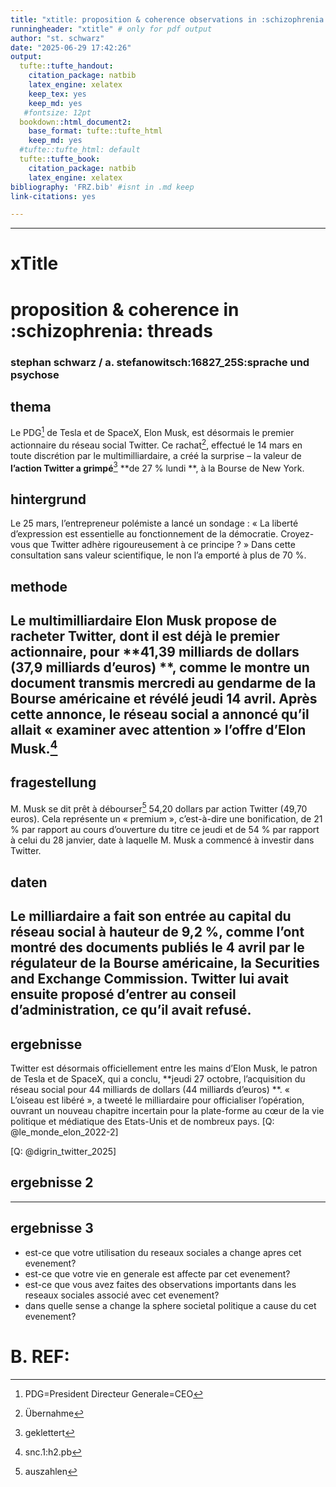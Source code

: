 ```yaml
---
title: "xtitle: proposition & coherence observations in :schizophrenia: threads"
runningheader: "xtitle" # only for pdf output
author: "st. schwarz"
date: "2025-06-29 17:42:26"
output:
  tufte::tufte_handout:
    citation_package: natbib
    latex_engine: xelatex
    keep_tex: yes
    keep_md: yes
   #fontsize: 12pt
  bookdown::html_document2:
    base_format: tufte::tufte_html
    keep_md: yes
  #tufte::tufte_html: default
  tufte::tufte_book:
    citation_package: natbib
    latex_engine: xelatex
bibliography: 'FRZ.bib' #isnt in .md keep
link-citations: yes

---
```















---

# xTitle
# proposition & coherence in :schizophrenia: threads
### stephan schwarz / a. stefanowitsch:16827_25S:sprache und psychose
## thema
Le PDG[^1] de Tesla et de SpaceX, Elon Musk, est désormais le premier actionnaire du réseau social Twitter. Ce rachat[^2], effectué le 14 mars en toute discrétion par le multimilliardaire, a créé la surprise – la valeur de  **l’action Twitter a grimpé**[^3] **de 27 % lundi **, à la Bourse de New York.  
## hintergrund
Le 25 mars, l’entrepreneur polémiste a lancé un sondage : « La liberté d’expression est essentielle au fonctionnement de la démocratie. Croyez-vous que Twitter adhère rigoureusement à ce principe ? » Dans cette consultation sans valeur scientifique, le non l’a emporté à plus de 70 %. 
## methode
Le multimilliardaire Elon Musk propose de racheter Twitter, dont il est déjà le premier actionnaire, pour  **41,39 milliards de dollars (37,9 milliards d’euros) **, comme le montre un document transmis mercredi au gendarme de la Bourse américaine et révélé jeudi 14 avril. Après cette annonce, le réseau social a annoncé qu’il allait « examiner avec attention » l’offre d’Elon Musk.[^5]
----
## fragestellung
M. Musk se dit prêt à débourser[^4] 54,20 dollars par action Twitter (49,70 euros). Cela représente un « premium », c’est-à-dire une bonification, de 21 % par rapport au cours d’ouverture du titre ce jeudi et de 54 % par rapport à celui du 28 janvier, date à laquelle M. Musk a commencé à investir dans Twitter.
## daten
Le milliardaire a fait son entrée au capital du réseau social à hauteur de 9,2 %, comme l’ont montré des documents publiés le 4 avril par le régulateur de la Bourse américaine, la Securities and Exchange Commission. Twitter lui avait ensuite proposé d’entrer au conseil d’administration, ce qu’il avait refusé. 
----
## ergebnisse
Twitter est désormais officiellement entre les mains d’Elon Musk, le patron de Tesla et de SpaceX, qui a conclu,  **jeudi 27 octobre, l’acquisition du réseau social pour 44 milliards de dollars (44 milliards d’euros) **. « L’oiseau est libéré », a tweeté le milliardaire pour officialiser l’opération, ouvrant un nouveau chapitre incertain pour la plate-forme au cœur de la vie politique et médiatique des Etats-Unis et de nombreux pays. [Q: @le_monde_elon_2022-2]   


[Q: @digrin_twitter_2025]

## ergebnisse 2


----
## ergebnisse 3
- est-ce que votre utilisation du reseaux sociales a change apres cet evenement?
- est-ce que votre vie en generale est affecte par cet evenement?
- est-ce que vous avez faites des observations importants dans les reseaux sociales associé avec cet evenement?
- dans quelle sense a change la sphere societal politique a cause du cet evenement?

# B. REF:
[^1]:PDG=President Directeur Generale=CEO
[^2]:Übernahme
[^3]:geklettert
[^4]:auszahlen
[^5]:snc.1:h2.pb
